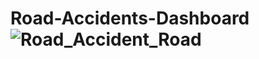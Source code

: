 # Road-Accidents-Dashboard![Road_Accident_Road](https://github.com/dilshadkhan01/Road-Accidents-Dashboard/assets/146732085/795e98cf-a682-4ad5-a889-0d6c3583c4c7)
